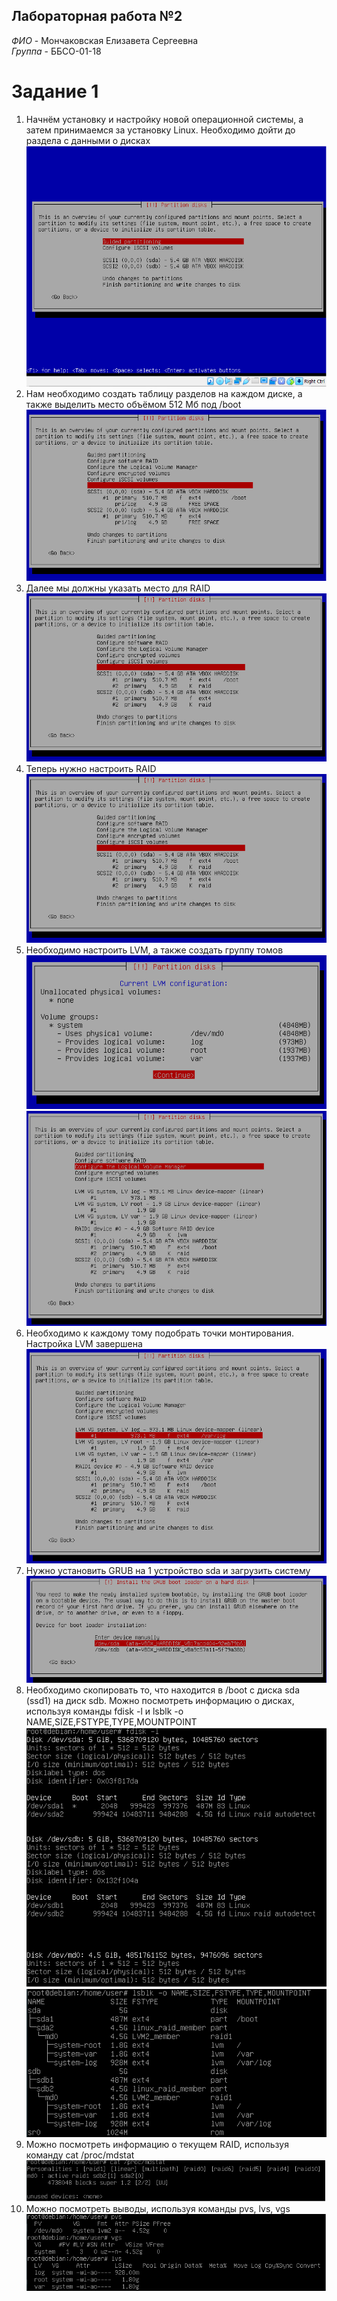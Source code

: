 ## Лабораторная работа №2  

*ФИО* - Мончаковская Елизавета Сергеевна  
*Группа* - ББСО-01-18  

# Задание 1
1. Начнём установку и настройку новой операционной системы, а затем принимаемся за установку Linux. Необходимо дойти до раздела с данными о дисках
![Image alt](https://github.com/lizalisa/OS/blob/master/laba2/screenshots/1.png)
2. Нам необходимо создать таблицу разделов на каждом диске, а также выделить место объёмом 512 Мб под /boot
![Image alt](https://github.com/lizalisa/OS/blob/master/laba2/screenshots/2.png)
3. Далее мы должны указать место для RAID
![Image alt](https://github.com/lizalisa/OS/blob/master/laba2/screenshots/3.png)
4. Теперь нужно настроить RAID
![Image alt](https://github.com/lizalisa/OS/blob/master/laba2/screenshots/3.png)
5. Необходимо настроить LVM, а также создать группу томов
![Image alt](https://github.com/lizalisa/OS/blob/master/laba2/screenshots/5.png)
![Image alt](https://github.com/lizalisa/OS/blob/master/laba2/screenshots/6.png)
6. Необходимо к каждому тому подобрать точки монтирования. Настройка LVM завершена
![Image alt](https://github.com/lizalisa/OS/blob/master/laba2/screenshots/7.png)
7. Нужно установить GRUB на 1 устройство sda и загрузить систему
![Image alt](https://github.com/lizalisa/OS/blob/master/laba2/screenshots/8.png)
8. Необходимо скопировать то, что находится в /boot с диска sda (ssd1) на диск sdb. Можно посмотреть информацию о дисках, используя команды
fdisk -l и lsblk -o NAME,SIZE,FSTYPE,TYPE,MOUNTPOINT
![Image alt](https://github.com/lizalisa/OS/blob/master/laba2/screenshots/9.png)
![Image alt](https://github.com/lizalisa/OS/blob/master/laba2/screenshots/10.png)
9. Можно посмотреть информацию о текущем RAID, используя команду cat /proc/mdstat
![Image alt](https://github.com/lizalisa/OS/blob/master/laba2/screenshots/11.png)
10. Можно посмотреть выводы, используя команды pvs, lvs, vgs
![Image alt](https://github.com/lizalisa/OS/blob/master/laba2/screenshots/12.png)

